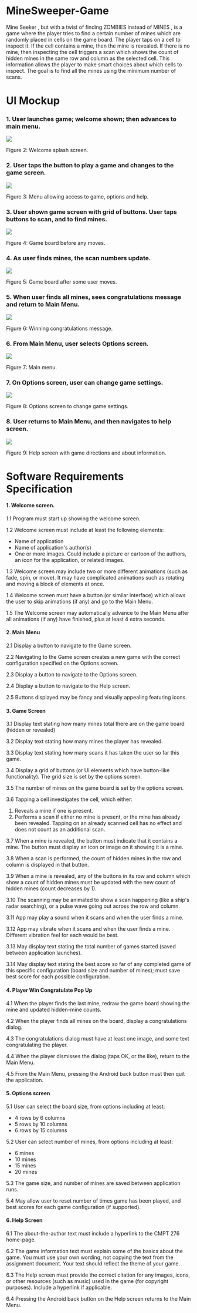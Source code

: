 # MineSweeper-Game
Mine Seeker , but with a twist of finding ZOMBIES instead of MINES , is a game where the player tries to find a certain number of mines which are randomly placed in cells on the game board. The player taps on a cell to inspect it. If the cell contains a mine, then the mine is revealed. If there is no mine, then inspecting the cell triggers a scan which shows the count of hidden mines in the same row and column as the selected cell. This information allows the player to make smart choices about which cells to inspect. The goal is to find all the mines using the minimum number of scans.

# UI Mockup
### 1.	User launches game; welcome shown; then advances to main menu.

![](images/MS1.jpg)

Figure 2: Welcome splash screen.
### 2.	User taps the button to play a game and changes to the game screen.

![](images/MS2.jpg)

Figure 3: Menu allowing access to game, options and help.
### 3.	User shown game screen with grid of buttons. User taps buttons to scan, and to find mines.

![](images/MS3.jpg)

Figure 4: Game board before any moves.
    
### 4.	As user finds mines, the scan numbers update.

![](images/MS4.jpg)

Figure 5: Game board after some user moves.

### 5.	When user finds all mines, sees congratulations message and return to Main Menu.

![](images/MS5.jpg)

Figure 6: Winning congratulations message.

### 6.	From Main Menu, user selects Options screen.

![](images/MS6.jpg)

Figure 7: Main menu.
 
### 7.	On Options screen, user can change game settings.

![](images/MS7.jpg)

Figure 8: Options screen to change game settings.

### 8.	User returns to Main Menu, and then navigates to help screen.

![](images/MS8.jpg)

Figure 9: Help screen with game directions and about information.

# Software Requirements Specification
#### 1.	Welcome screen.
1.1	Program must start up showing the welcome screen.

1.2	Welcome screen must include at least the following elements:
-	Name of application
-	Name of application's author(s)
-	One or more images. Could include a picture or cartoon of the authors, an icon for the application, or related images.

1.3	Welcome screen may include two or more different animations (such as fade, spin, or move). It may have complicated animations such as rotating and moving a block of elements at once.

1.4	Welcome screen must have a button (or similar interface) which allows the user to skip animations (if any) and go to the Main Menu.

1.5	The Welcome screen may automatically advance to the Main Menu after all animations (if any) have finished, plus at least 4 extra seconds.

#### 2.	Main Menu 
2.1	Display a button to navigate to the Game screen.

2.2	Navigating to the Game screen creates a new game with the correct configuration specified on the Options screen.

2.3	Display a button to navigate to the Options screen.

2.4	Display a button to navigate to the Help screen.

2.5	Buttons displayed may be fancy and visually appealing featuring icons.

#### 3.	Game Screen
3.1	Display text stating how many mines total there are on the game board (hidden or revealed)

3.2	Display text stating how many mines the player has revealed.

3.3	Display text stating how many scans it has taken the user so far this game.

3.4	Display a grid of buttons (or UI elements which have button-like functionality). The grid size is set by the options screen.

3.5	The number of mines on the game board is set by the options screen.

3.6	Tapping a cell investigates the cell, which either:
1)	Reveals a mine if one is present.
2)	Performs a scan if either no mine is present, or the mine has already been revealed. Tapping on an already scanned cell has no effect and does not count as an additional scan.

3.7	When a mine is revealed, the button must indicate that it contains a mine. The button must display an icon or image on it showing it is a mine.

3.8	When a scan is performed, the count of hidden mines in the row and column is displayed in that button.

3.9	When a mine is revealed, any of the buttons in its row and column which show a count of hidden mines must be updated with the new count of hidden mines (count decreases by 1).

3.10 The scanning may be animated to show a scan happening (like a ship's radar searching), or a pulse wave going out across the row and column.

3.11 App may play a sound when it scans and when the user finds a mine.

3.12 App may vibrate when it scans and when the user finds a mine. Different vibration feel for each would be best.

3.13 May display text stating the total number of games started (saved between application launches).

3.14 May display text stating the best score so far of any completed game of this specific configuration (board size and number of mines); must save best score for each possible configuration.

#### 4. Player Win Congratulate Pop Up
4.1	When the player finds the last mine, redraw the game board showing the mine and updated hidden-mine counts.

4.2	When the player finds all mines on the board, display a congratulations dialog.

4.3	The congratulations dialog must have at least one image, and some text congratulating the player.

4.4	When the player dismisses the dialog (taps OK, or the like), return to the Main Menu.

4.5	From the Main Menu, pressing the Android back button must then quit the application.

#### 5.	Options screen 
5.1	User can select the board size, from options including at least:
-	4 rows by 6 columns
-	5 rows by 10 columns
-	6 rows by 15 columns

5.2	User can select number of mines, from options including at least:
-	6 mines
-	10 mines
-	15 mines
-	20 mines

5.3	The game size, and number of mines are saved between application runs.

5.4	May allow user to reset number of times game has been played, and best scores for each game configuration (if supported).

#### 6.	Help Screen 
6.1	The about-the-author text must include a hyperlink to the CMPT 276 home-page.

6.2	The game information text must explain some of the basics about the game. You must use your own wording, not copying the text from the assignment document. Your text should reflect the theme of your game.

6.3	The Help screen must provide the correct citation for any images, icons, or other resources (such as music) used in the game (for copyright purposes). Include a hyperlink if applicable.

6.4	Pressing the Android back button on the Help screen returns to the Main Menu.

 

